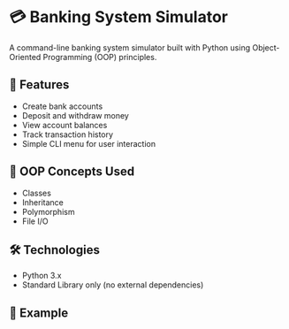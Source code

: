 # 💳 Banking System Simulator

A command-line banking system simulator built with Python using Object-Oriented Programming (OOP) principles.

## 📌 Features

- Create bank accounts
- Deposit and withdraw money
- View account balances
- Track transaction history
- Simple CLI menu for user interaction

## 🧠 OOP Concepts Used

- Classes
- Inheritance
- Polymorphism
- File I/O

## 🛠 Technologies

- Python 3.x
- Standard Library only (no external dependencies)

## 🧪 Example
